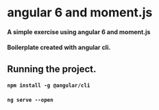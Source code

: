 # angular 6 and moment.js
#### A simple exercise using angular 6 and moment.js
#### Boilerplate created with angular cli.

## Running the project.
#### `npm install -g @angular/cli`
#### `ng serve --open`

